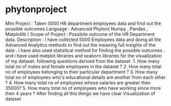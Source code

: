 # phytonproject
Mini Project : Taken 5000 HR department employees data and find out the possible outcomes Language : Advanced Phyton( Numpy , Pandas , Matplotlib ) Scope of Project : Possibile outcome of the HR Department data. Description : I have collected 5000 Employees data and doing all the Advanced Analytics methods to find out the meaning full insights of the data . i have also used statistical method for finding the possible outcomes . and i have used matplot libraries and seaborn libraries for the visualization of my dataset. following questions derived from the dataset. 1. How many total no of males and female employees in the dataset ? 2. How many total no of employees belonging to their particular department ? 3. How many total no of employees who's educational details are another from each other ? 4. How many total no of employees whose salaries are greater then 35000? 5. How many total no of employees who have working since more then 4 years ? After finding all this things we have clear Visualization of dataset
